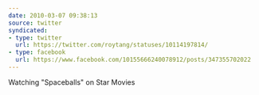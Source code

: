 ```yaml
---
date: 2010-03-07 09:38:13
source: twitter
syndicated:
- type: twitter
  url: https://twitter.com/roytang/statuses/10114197814/
- type: facebook
  url: https://www.facebook.com/10155666240078912/posts/347355702022
---
```


Watching "Spaceballs" on Star Movies